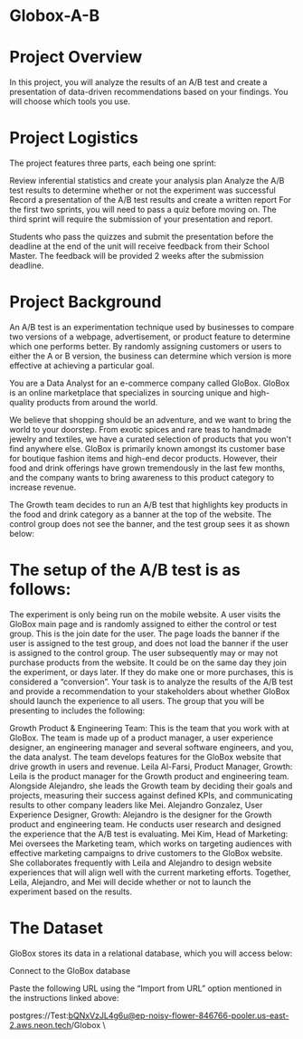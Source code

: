 # Globox-A-B

# Project Overview
In this project, you will analyze the results of an A/B test and create a presentation of data-driven recommendations based on your findings. You will choose which tools you use.

# Project Logistics
The project features three parts, each being one sprint:

Review inferential statistics and create your analysis plan
Analyze the A/B test results to determine whether or not the experiment was successful
Record a presentation of the A/B test results and create a written report
For the first two sprints, you will need to pass a quiz before moving on. The third sprint will require the submission of your presentation and report.

Students who pass the quizzes and submit the presentation before the deadline at the end of the unit will receive feedback from their School Master. The feedback will be provided 2 weeks after the submission deadline.

# Project Background
An A/B test is an experimentation technique used by businesses to compare two versions of a webpage, advertisement, or product feature to determine which one performs better. By randomly assigning customers or users to either the A or B version, the business can determine which version is more effective at achieving a particular goal.

You are a Data Analyst for an e-commerce company called GloBox. GloBox is an online marketplace that specializes in sourcing unique and high-quality products from around the world.

We believe that shopping should be an adventure, and we want to bring the world to your doorstep. From exotic spices and rare teas to handmade jewelry and textiles, we have a curated selection of products that you won't find anywhere else.
GloBox is primarily known amongst its customer base for boutique fashion items and high-end decor products. However, their food and drink offerings have grown tremendously in the last few months, and the company wants to bring awareness to this product category to increase revenue.

The Growth team decides to run an A/B test that highlights key products in the food and drink category as a banner at the top of the website. The control group does not see the banner, and the test group sees it as shown below:


# The setup of the A/B test is as follows:

The experiment is only being run on the mobile website.
A user visits the GloBox main page and is randomly assigned to either the control or test group. This is the join date for the user.
The page loads the banner if the user is assigned to the test group, and does not load the banner if the user is assigned to the control group.
The user subsequently may or may not purchase products from the website. It could be on the same day they join the experiment, or days later. If they do make one or more purchases, this is considered a “conversion”.
Your task is to analyze the results of the A/B test and provide a recommendation to your stakeholders about whether GloBox should launch the experience to all users. The group that you will be presenting to includes the following:

Growth Product & Engineering Team: This is the team that you work with at GloBox. The team is made up of a product manager, a user experience designer, an engineering manager and several software engineers, and you, the data analyst. The team develops features for the GloBox website that drive growth in users and revenue.
Leila Al-Farsi, Product Manager, Growth: Leila is the product manager for the Growth product and engineering team. Alongside Alejandro, she leads the Growth team by deciding their goals and projects, measuring their success against defined KPIs, and communicating results to other company leaders like Mei.
Alejandro Gonzalez, User Experience Designer, Growth: Alejandro is the designer for the Growth product and engineering team. He conducts user research and designed the experience that the A/B test is evaluating.
Mei Kim, Head of Marketing: Mei oversees the Marketing team, which works on targeting audiences with effective marketing campaigns to drive customers to the GloBox website. She collaborates frequently with Leila and Alejandro to design website experiences that will align well with the current marketing efforts.
Together, Leila, Alejandro, and Mei will decide whether or not to launch the experiment based on the results.

# The Dataset
GloBox stores its data in a relational database, which you will access below:




Connect to the GloBox database

Paste the following URL using the “Import from URL” option mentioned in the instructions linked above:

postgres://Test:bQNxVzJL4g6u@ep-noisy-flower-846766-pooler.us-east-2.aws.neon.tech/Globox
\

